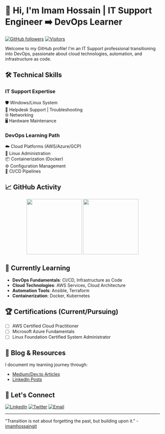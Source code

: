 # 👋 Hi, I'm Imam Hossain | IT Support Engineer ➡️ DevOps Learner

[![GitHub followers](https://img.shields.io/github/followers/imamhossaingit?label=Follow&style=social)](https://github.com/imamhossaingit)
[![Visitors](https://komarev.com/ghpvc/?username=imamhossaingit&label=Profile%20views&color=0e75b6&style=flat)](https://github.com/imamhossaingit)

Welcome to my GitHub profile! I'm an IT Support professional transitioning into DevOps, passionate about cloud technologies, automation, and infrastructure as code.

## 🛠️ Technical Skills

### IT Support Expertise
🛡️ Windows/Linux System   
🔧 Helpdesk Support | Troubleshooting  
🌐 Networking  
🖥️ Hardware Maintenance  

### DevOps Learning Path
☁️ Cloud Platforms (AWS/Azure/GCP)  
🐧 Linux Administration  
📦 Containerization (Docker)  
⚙️ Configuration Management  
🔄 CI/CD Pipelines  

## 📈 GitHub Activity

<p align="center">
  <img height="180em" src="https://github-readme-stats.vercel.app/api?username=imamhossaingit&show_icons=true&theme=dark&include_all_commits=true&count_private=true"/>
  <img height="180em" src="https://github-readme-stats.vercel.app/api/top-langs/?username=imamhossaingit&layout=compact&langs_count=8&theme=dark"/>
</p>

## 🌱 Currently Learning

- **DevOps Fundamentals**: CI/CD, Infrastructure as Code
- **Cloud Technologies**: AWS Services, Cloud Architecture
- **Automation Tools**: Ansible, Terraform
- **Containerization**: Docker, Kubernetes 

## 🏆 Certifications (Current/Pursuing)

- [ ] AWS Certified Cloud Practitioner
- [ ] Microsoft Azure Fundamentals
- [ ] Linux Foundation Certified System Administrator

## 📝 Blog & Resources

I document my learning journey through:
- [Medium/Dev.to Articles](your-blog-link)
- [LinkedIn Posts](https://www.linkedin.com/in/imam-hossain1/)

## 🤝 Let's Connect

[![LinkedIn](https://img.shields.io/badge/-LinkedIn-0077B5?style=flat-square&logo=linkedin&logoColor=white)](https://[www.linkedin.com/in/yourprofile/](https://www.linkedin.com/in/imam-hossain1/))
[![Twitter](https://img.shields.io/badge/-Twitter-1DA1F2?style=flat-square&logo=twitter&logoColor=white)](https://twitter.com/yourhandle)
[![Email](https://img.shields.io/badge/-Email-D14836?style=flat-square&logo=gmail&logoColor=white)](mailto:your.email@example.com)

---

"Transition is not about forgetting the past, but building upon it." - [imamhossaingit](https://github.com/imamhossaingit)
